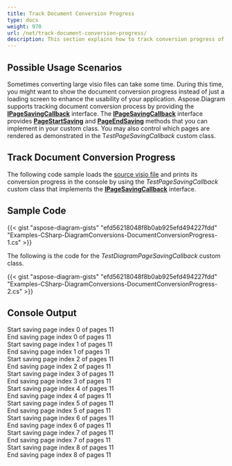 ```yaml
---
title: Track Document Conversion Progress
type: docs
weight: 970
url: /net/track-document-conversion-progress/
description: This section explains how to track conversion progress of visio files with Aspose.Diagram.
---
```


## **Possible Usage Scenarios**

Sometimes converting large visio files can take some time. During this time, you might want to show the document conversion progress instead of just a loading screen to enhance the usability of your application. Aspose.Diagram supports tracking document conversion process by providing the **[IPageSavingCallback](https://apireference.aspose.com/diagram/net/aspose.diagram.saving/ipagesavingcallback)** interface. The **[IPageSavingCallback](https://apireference.aspose.com/diagram/net/aspose.diagram.saving/ipagesavingcallback)** interface provides **[PageStartSaving](https://apireference.aspose.com/diagram/net/aspose.diagram.saving/ipagesavingcallback/methods/pagestartsaving)** and **[PageEndSaving](https://apireference.aspose.com/diagram/net/aspose.diagram.saving/ipagesavingcallback/methods/pageendsaving)** methods that you can implement in your custom class. You may also control which pages are rendered as demonstrated in the T*estPageSavingCallback* custom class.

## **Track Document Conversion Progress**

The following code sample loads the [source visio file](Drawing1.vsdx) and prints its conversion progress in the console by using the *TestPageSavingCallback* custom class that implements the **[IPageSavingCallback](https://apireference.aspose.com/diagram/net/aspose.diagram.saving/ipagesavingcallback)** interface.

## **Sample Code**

{{< gist "aspose-diagram-gists" "efd56218048f8b0ab925efd494227fdd" "Examples-CSharp-DiagramConversions-DocumentConversionProgress-1.cs" >}}

The following is the code for the *TestDiagramPageSavingCallback* custom class.

{{< gist "aspose-diagram-gists" "efd56218048f8b0ab925efd494227fdd" "Examples-CSharp-DiagramConversions-DocumentConversionProgress-2.cs" >}}

## **Console Output**

Start saving page index 0 of pages 11</br>
End saving page index 0 of pages 11</br>
Start saving page index 1 of pages 11</br>
End saving page index 1 of pages 11</br>
Start saving page index 2 of pages 11</br>
End saving page index 2 of pages 11</br>
Start saving page index 3 of pages 11</br>
End saving page index 3 of pages 11</br>
Start saving page index 4 of pages 11</br>
End saving page index 4 of pages 11</br>
Start saving page index 5 of pages 11</br>
End saving page index 5 of pages 11</br>
Start saving page index 6 of pages 11</br>
End saving page index 6 of pages 11</br>
Start saving page index 7 of pages 11</br>
End saving page index 7 of pages 11</br>
Start saving page index 8 of pages 11</br>
End saving page index 8 of pages 11
